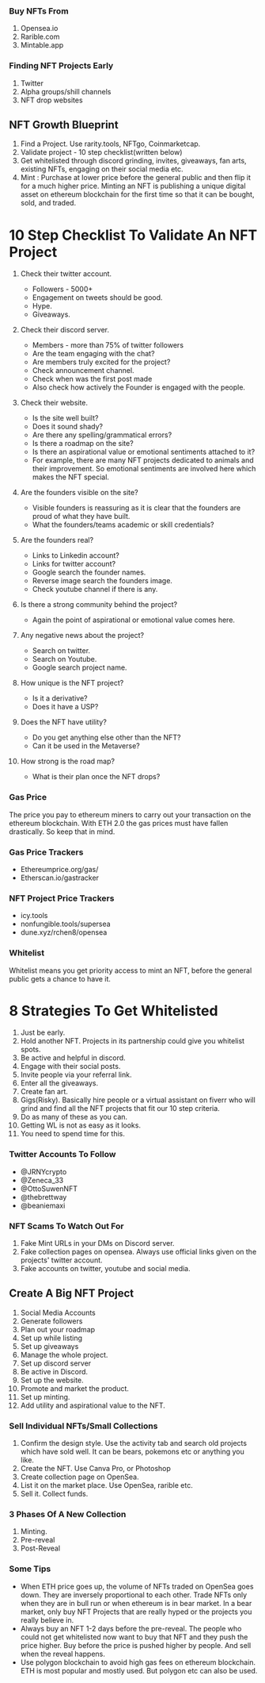 ### **Buy NFTs From**
1. Opensea.io
2. Rarible.com
3. Mintable.app

### **Finding NFT Projects Early**
1. Twitter
2. Alpha groups/shill channels
3. NFT drop websites

## **NFT Growth Blueprint**
1. Find a Project. Use rarity.tools, NFTgo, Coinmarketcap.
2. Validate project - 10 step checklist(written below)
3. Get whitelisted through discord grinding, invites, giveaways, fan arts, existing NFTs, engaging on their social media etc. 
4. Mint : Purchase at lower price before the general public and then flip it for a much higher price. Minting an NFT is publishing a unique digital asset on ethereum blockchain for the first time so that it can be bought, sold, and traded.

# **10 Step Checklist To Validate An NFT Project**
1. Check their twitter account. 
	- Followers - 5000+
	- Engagement on tweets should be good.
	- Hype.
	- Giveaways. 

2. Check their discord server.
	- Members - more than 75% of twitter followers
	- Are the team engaging with the chat?
	- Are members truly excited for the project?
	- Check announcement channel.
	- Check when was the first post made
	- Also check how actively the Founder is engaged with the people.

3. Check their website.
	- Is the site well built? 
	- Does it sound shady?
	- Are there any spelling/grammatical errors?
	- Is there a roadmap on the site?
	- Is there an aspirational value or emotional             sentiments attached to it? 
	- For example, there are many NFT projects dedicated to animals and their improvement. So emotional sentiments are involved here which makes the NFT special.

4. Are the founders visible on the site?
	- Visible founders is reassuring as it is clear that the founders are proud of what they have built.
	- What the founders/teams academic or skill credentials?

5. Are the founders real?
	- Links to Linkedin account?
	- Links for twitter account?
	- Google search the founder names.
	- Reverse image search the founders image.
	- Check youtube channel if there is any.
 
6. Is there a strong community behind the project? 
	- Again the point of aspirational or emotional value comes here.

7. Any negative news about the project?
	- Search on twitter.
	- Search on Youtube.
	- Google search project name.

8. How unique is the NFT project?
	- Is it a derivative?
	- Does it have a USP?

9. Does the NFT have utility?
	- Do you get anything else other than the NFT?
	- Can it be used in the Metaverse?

10. How strong is the road map?
	- What is their plan once the NFT drops?
     

### **Gas Price**
The price you pay to ethereum miners to carry out your transaction on the ethereum blockchain. With ETH 2.0 the gas prices must have fallen drastically. So keep that in mind.

### **Gas Price Trackers**
- Ethereumprice.org/gas/
- Etherscan.io/gastracker

### **NFT Project Price Trackers**
- icy.tools
- nonfungible.tools/supersea
- dune.xyz/rchen8/opensea

### **Whitelist**
Whitelist means you get priority access to mint an NFT, before the general public gets a chance to have it.

# **8 Strategies To Get Whitelisted**
1. Just be early.
2. Hold another NFT. Projects in its partnership could give you whitelist spots.
3. Be active and helpful in discord.
4. Engage with their social posts.
5. Invite people via your referral link.
6. Enter all the giveaways.
7. Create fan art.
8. Gigs(Risky). Basically hire people or a virtual assistant on fiverr who will grind and find all the NFT projects that fit our 10 step criteria.
9. Do as many of these as you can.
10. Getting WL is not as easy as it looks.
11. You need to spend time for this.

### **Twitter Accounts To Follow**
- @JRNYcrypto
- @Zeneca_33
- @OttoSuwenNFT
- @thebrettway
- @beaniemaxi

### **NFT Scams To Watch Out For**
1. Fake Mint URLs in your DMs on Discord server.
2. Fake collection pages on opensea. Always use official links given on the projects' twitter account.
3. Fake accounts on twitter, youtube and social media.

## **Create A Big NFT Project**
1. Social Media Accounts
2. Generate followers
3. Plan out your roadmap
4. Set up while listing
5. Set up giveaways
6. Manage the whole project.
7. Set up discord server
8. Be active in Discord.
9. Set up the website.
10. Promote and market the product.
11. Set up minting.
12. Add utility and aspirational value to the NFT.

### **Sell Individual NFTs/Small Collections**
1. Confirm the design style. Use the activity tab and search old projects which have sold well. It can be bears, pokemons etc or anything you like.
2. Create the NFT. Use Canva Pro, or Photoshop
3. Create collection page on OpenSea.
4. List it on the market place. Use OpenSea, rarible etc.
5. Sell it. Collect funds.

### **3 Phases Of A New Collection**
1. Minting.
2. Pre-reveal
3. Post-Reveal

### **Some Tips**
- When ETH price goes up, the volume of NFTs traded on OpenSea goes down. They are inversely proportional to each other. Trade NFTs only when they are in bull run or when ethereum is in bear market. In a bear market, only buy NFT Projects that are really hyped or the projects you really believe in.
- Always buy an NFT 1-2 days before the pre-reveal. The people who could not get whitelisted now want to buy that NFT and they push the price higher. Buy before the price is pushed higher by people. And sell when the reveal happens.
- Use polygon blockchain to avoid high gas fees on ethereum blockchain. ETH is most popular and mostly used. But polygon etc can also be used.
